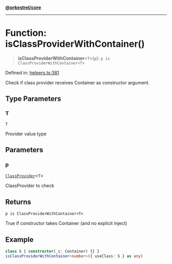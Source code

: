 [**@orkestrel/core**](../index.md)

***

# Function: isClassProviderWithContainer()

> **isClassProviderWithContainer**\<`T`\>(`p`): `p is ClassProviderWithContainer<T>`

Defined in: [helpers.ts:381](https://github.com/orkestrel/core/blob/4aab0d299da5f30a0c75f3eda95d1b02f821688d/src/helpers.ts#L381)

Check if class provider receives Container as constructor argument.

## Type Parameters

### T

`T`

Provider value type

## Parameters

### p

[`ClassProvider`](../type-aliases/ClassProvider.md)\<`T`\>

ClassProvider to check

## Returns

`p is ClassProviderWithContainer<T>`

True if constructor takes Container (and no explicit inject)

## Example

```ts
class S { constructor(_c: Container) {} }
isClassProviderWithContainer<number>({ useClass: S } as any)
```
